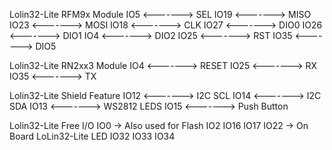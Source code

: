 Lolin32-Lite   RFM9x Module
  IO5   <-------> SEL 
  IO19  <-------> MISO
  IO23  <-------> MOSI
  IO18  <-------> CLK
  IO27  <-------> DIO0
  IO26  <-------> DIO1
  IO4   <-------> DIO2
  IO25  <-------> RST
  IO35  <-------> DIO5

Lolin32-Lite   RN2xx3 Module
  IO4   <-------> RESET
  IO25  <-------> RX
  IO35  <-------> TX

Lolin32-Lite   Shield Feature
  IO12  <-------> I2C SCL
  IO14  <-------> I2C SDA
  IO13  <-------> WS2812 LEDS
  IO15  <-------> Push Button


Lolin32-Lite Free I/O
  IO0  -> Also used for Flash
  IO2 
  IO16 
  IO17
  IO22 -> On Board LoLin32-Lite LED
  IO32
  IO33 
  IO34 